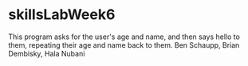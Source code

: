 # skillsLabWeek6
This program asks for the user's age and name, and then says hello to them, repeating their age and name back to them.
Ben Schaupp, Brian Dembisky, Hala Nubani 
